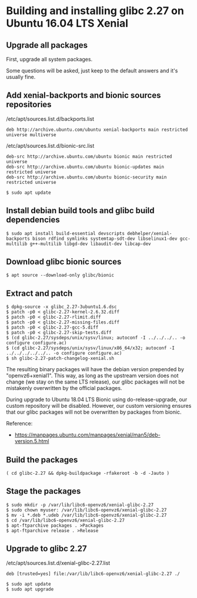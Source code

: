 # Building and installing glibc 2.27 on Ubuntu 16.04 LTS Xenial

## Upgrade all packages

First, upgrade all system packages.

Some questions will be asked, just keep to the default answers and it's usually fine.

## Add xenial-backports and bionic sources repositories

/etc/apt/sources.list.d/backports.list
```
deb http://archive.ubuntu.com/ubuntu xenial-backports main restricted universe multiverse
```

/etc/apt/sources.list.d/bionic-src.list
```
deb-src http://archive.ubuntu.com/ubuntu bionic main restricted universe
deb-src http://archive.ubuntu.com/ubuntu bionic-updates main restricted universe
deb-src http://archive.ubuntu.com/ubuntu bionic-security main restricted universe
```

```console
$ sudo apt update
```

## Install debian build tools and glibc build dependencies

```console
$ sudo apt install build-essential devscripts debhelper/xenial-backports bison rdfind symlinks systemtap-sdt-dev libselinux1-dev gcc-multilib g++-multilib libgd-dev libaudit-dev libcap-dev
```

## Download glibc bionic sources

```console
$ apt source --download-only glibc/bionic
```

## Extract and patch

```
$ dpkg-source -x glibc_2.27-3ubuntu1.6.dsc
$ patch -p0 < glibc-2.27-kernel-2.6.32.diff
$ patch -p0 < glibc-2.27-rlimit.diff
$ patch -p0 < glibc-2.27-missing-files.diff
$ patch -p0 < glibc-2.27-gcc-5.diff
$ patch -p0 < glibc-2.27-skip-tests.diff
$ (cd glibc-2.27/sysdeps/unix/sysv/linux; autoconf -I ../../../.. -o configure configure.ac)
$ (cd glibc-2.27/sysdeps/unix/sysv/linux/x86_64/x32; autoconf -I ../../../../../.. -o configure configure.ac)
$ sh glibc-2.27-patch-changelog-xenial.sh
```

The resulting binary packages will have the debian version prepended by "openvz6+xenial1".
This way, as long as the upstream version does not change (we stay on the same LTS release),
our glibc packages will not be mistakenly overwritten by the official packages.

During upgrade to Ubuntu 18.04 LTS Bionic using do-release-upgrade, our custom repository
will be disabled. However, our custom versioning ensures that our glibc packages will not
be overwritten by packages from bionic.

Reference:
- https://manpages.ubuntu.com/manpages/xenial/man5/deb-version.5.html


## Build the packages

```console
( cd glibc-2.27 && dpkg-buildpackage -rfakeroot -b -d -Jauto )
```

## Stage the packages

```
$ sudo mkdir -p /var/lib/libc6-openvz6/xenial-glibc-2.27
$ sudo chown myuser: /var/lib/libc6-openvz6/xenial-glibc-2.27
$ mv -i *.deb *.udeb /var/lib/libc6-openvz6/xenial-glibc-2.27
$ cd /var/lib/libc6-openvz6/xenial-glibc-2.27
$ apt-ftparchive packages . >Packages
$ apt-ftparchive release . >Release
```

## Upgrade to glibc 2.27

/etc/apt/sources.list.d/xenial-glibc-2.27.list
```
deb [trusted=yes] file:/var/lib/libc6-openvz6/xenial-glibc-2.27 ./
```

```
$ sudo apt update
$ sudo apt upgrade
```

